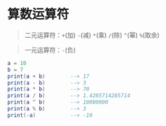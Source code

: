 # 算数运算符

> 二元运算符：`+`(加) `-`(减) `*`(乘) `/`(除) `^`(幂) `%`(取余)

> 一元运算符：`-`(负)

```lua
a = 10
b = 7
print(a + b)        --> 17
print(a - b)        --> 3
print(a * b)        --> 70
print(a / b)        --> 1.4285714285714
print(a ^ b)        --> 10000000
print(a % b)        --> 3
print(-a)           --> -10
```
